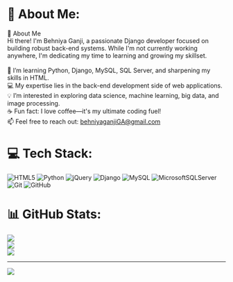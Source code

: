 # 💫 About Me:
👋 About Me<br>Hi there! I'm Behniya Ganji, a passionate Django developer focused on building robust back-end systems. While I'm not currently working anywhere, I'm dedicating my time to learning and growing my skillset.<br><br>🌱 I’m learning Python, Django, MySQL, SQL Server, and sharpening my skills in HTML.<br>💻 My expertise lies in the back-end development side of web applications.<br>💡 I’m interested in exploring data science, machine learning, big data, and image processing.<br>☕ Fun fact: I love coffee—it's my ultimate coding fuel!<br>📫 Feel free to reach out: behniyaganjiGA@gmail.com


# 💻 Tech Stack:
![HTML5](https://img.shields.io/badge/html5-%23E34F26.svg?style=for-the-badge&logo=html5&logoColor=white) ![Python](https://img.shields.io/badge/python-3670A0?style=for-the-badge&logo=python&logoColor=ffdd54) ![jQuery](https://img.shields.io/badge/jquery-%230769AD.svg?style=for-the-badge&logo=jquery&logoColor=white) ![Django](https://img.shields.io/badge/django-%23092E20.svg?style=for-the-badge&logo=django&logoColor=white) ![MySQL](https://img.shields.io/badge/mysql-4479A1.svg?style=for-the-badge&logo=mysql&logoColor=white) ![MicrosoftSQLServer](https://img.shields.io/badge/Microsoft%20SQL%20Server-CC2927?style=for-the-badge&logo=microsoft%20sql%20server&logoColor=white) ![Git](https://img.shields.io/badge/git-%23F05033.svg?style=for-the-badge&logo=git&logoColor=white) ![GitHub](https://img.shields.io/badge/github-%23121011.svg?style=for-the-badge&logo=github&logoColor=white)
# 📊 GitHub Stats:
![](https://github-readme-stats.vercel.app/api?username=behniya&theme=tokyonight&hide_border=false&include_all_commits=true&count_private=false)<br/>
![](https://github-readme-streak-stats.herokuapp.com/?user=behniya&theme=tokyonight&hide_border=false)<br/>
![](https://github-readme-stats.vercel.app/api/top-langs/?username=behniya&theme=tokyonight&hide_border=false&include_all_commits=true&count_private=false&layout=compact)

---
[![](https://visitcount.itsvg.in/api?id=behniya&icon=2&color=1)](https://visitcount.itsvg.in)

<!-- Proudly created with GPRM ( https://gprm.itsvg.in ) -->
